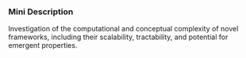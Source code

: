### Mini Description

Investigation of the computational and conceptual complexity of novel frameworks, including their scalability, tractability, and potential for emergent properties.
